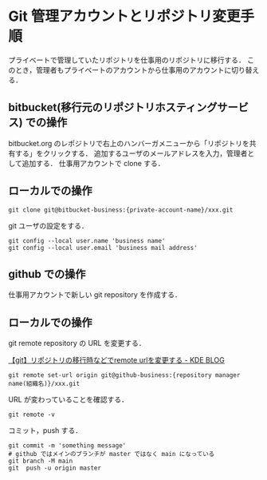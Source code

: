 # Git 管理アカウントとリポジトリ変更手順

プライベートで管理していたリポジトリを仕事用のリポジトリに移行する．
このとき，管理者もプライベートのアカウントから仕事用のアカウントに切り替える．

## bitbucket(移行元のリポジトリホスティングサービス) での操作

bitbucket.org のレポジトリで右上のハンバーガメニューから「リポジトリを共有する」をクリックする．
追加するユーザのメールアドレスを入力，管理者として追加する．
仕事用アカウントで clone する．

## ローカルでの操作

```
git clone git@bitbucket-business:{private-account-name}/xxx.git
```

git ユーザの設定をする．

```
git config --local user.name 'business name'
git config --local user.email 'business mail address'
```

## github での操作

仕事用アカウントで新しい git repository を作成する．

## ローカルでの操作

git remote repository の URL を変更する．

[【git】リポジトリの移行時などでremote urlを変更する - KDE BLOG](https://kde.hateblo.jp/entry/2018/02/18/200459)

```
git remote set-url origin git@github-business:{repository manager name(組織名)}/xxx.git
```

URL が変わっていることを確認する．

```
git remote -v
```

コミット，push する．

```
git commit -m 'something message'
# github ではメインのブランチが master ではなく main になっている
git branch -M main
git  push -u origin master
```
